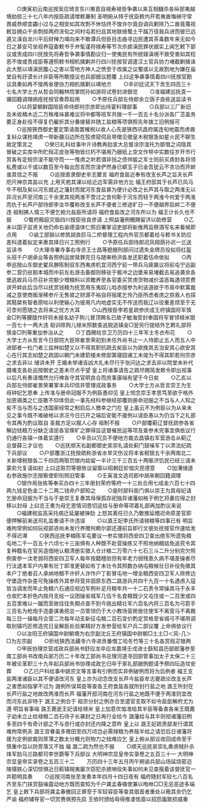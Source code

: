<!-- { "loadSidebar": true } -->
　　○庚寅初云南巡按吴应琦言东川夷首自禄寿禄哲争袭以来互相讎杀各纵部夷越境劫掠三十七八年内按臣疏请增敕兼制  圣明俯从特于抚臣敕内开若夷酋悔祸守常畏威恭顺宜蠲小过与之相安如其攻剽不休怙终不悛许尔竟自调兵剿除乃二酋竟蔑视敕旨拥众千余剽掠两府浃旬之间村屯若扫且其地联络蜀土干蹊万径我兵进而彼已远遁又滇自龙川平后财殚力竭向来不敢谭兵但臣目击曲寻边民遭其茶毒数年来无如今日之甚安可坐视养寇委敕书于弁髦谨将禄寿等节次杀掳滇民罪状据实上闻乞敕下部议或责成四川抚按先将寿哲争袭事情勘议归一使夷民有所统辖滇境不致受害如其稔恶不悛或责成臣等遵照敕书相机擒剿并行四川抚按官调遣汉土官兵协力堵截剿擒诛此大憝以靖滇民腹心之害以雪地方神人之愤至于改属之议蜀或以无故割地为嫌在庙堂自有訏谟长计非臣等所敢擅议也兵部据议题覆  上曰这争袭事情着四川抚按官勘议具奏如再不悛两省便协力相机擒剿以靖地方
　　○辛卯廷试天下贡生四百三十七名大学士方从哲会同翰林院掌院孙如游将试卷封进御览
　　○准福建巡抚袁一骥回籍调理病痊抚按官奏荐起用
　　○予原任兵部左侍郎余立荫子良栋送监读书
　　○以将宴朝鲜国陪臣命侍郎何宗彦即出待宴料理部事
　　○兵部以三厂新旧及未收楠木近二万株堆垛甚难议将中都等班军共拨一千一百五十名分派各厂苫盖务要正身赴役不得复仍雇折其分番接替并随工盐粮等项俱照先年拨工旧例报可
　　○巡按狭西御史董定策请亟罢榷棁以收人心先是狭西巩昌府属连旬地震而虏酋复紏众谋抢靖虏一带新疆沿边所在狡虏窥伺且带徵见徵皇木税银急如星火民不聊生故定策言之
　　○癸巳礼科给事中亓诗教再劾宣大总督涂宗浚托为那借之词隐其冒破之实库中所贮叚疋皮张等物皆烂朽不堪用乃据纸上空文作帑中实数往岁开市行赏各有定规宗浚不能守而一一惟虏之听若谓非括之债帅朘之军士则前买虏封各将领私费或以千或以数百至今每出怨言而宗浚俨然身已蟒玉子已金吾犹云不贪功而开衅谁其信之不报
　　○巡按直隶御史牟志夔言  福府食盐近奉有改支长芦之旨夫长芦咫尺神京其盐以充  上用天庖其课以给近边军需非他方比  福王府邸其于长芦已风马牛不相及矣以河东就近之藩封而就河东食盐甚为便计必改之长芦其与取之两淮无以异况长芦至河南三千余里其视两淮不啻过之昔何靳于河东而轻于两淮今何爱于两淮而仇于长芦户部侍郎李汝华覆称改支长芦不便者三修途旷日一不便越界启衅二不便违  祖制拂人情三不便乞俯允盐臣所请将  福府食盐改之河东所以为  福王计长久也不报
　　○蜀府殿庭灾毁四川按臣徐良彦请  上照益藩例概赐留济以助修营
　　○乙未以国子监贤关地仍命右谕德温体仁照旧署掌诏吏部将新推两监祭酒写名来看候即点用
　　○谕工部朕以修筑胡良巨马二桥督理工程内外官员都着给与敕书关防应差科道着拟定来奏其择日兴工照例行
　　○予原任兵部侍郎迟凤翔荫孙迟一兰送监读书
　　○大理寺署寺事右寺丞王士昌等题据刑部问过遗失金牌员役拟将红盔头班千户胡承业等各照例运炭赎罪完日与随审杨洪各发还职着伍命依拟
　　○丙申巡按山东御史翟凤翀陈制驭东西夷虏机宜河西宁前一带兵马疲羸议将前屯宁远副参二营仍驻劄本城而中前左右游击备御则移驻于极冲之边堡来易堵截去易追袭余各堡逃故兵马尽召补完额少增粮料以资瞻养至各官委买赏虏货物减价滥恶每遇领赏费讲开衅此后当尽以抚赏钱粮为抚赏用东夷奴儿哈赤擅参为利该道欲于市易中默寓裁减之意使商贩渐稀参斤无售彼之财源不裕自将摇尾乞怜乃臣所虑者虏之掠我人也探其黠桀有智者原啖以利使输心为彼用凡内地虚实无不传送而我辽以役重差烦至于无可柰何愿随之去将来之忧方大耳
　　○山西按臣李若星疏参庆成王府镇国将军慎金□列等朦胧作奸将未报名幼子狗儿冒顶赐名已故子敏海受封奉国将军冒领禄米银一百七十一两大违  祖训除狗儿禄米照数查追脱逃镇金□翌另行提结外乞敕礼部将慎金□列等重加参治从之
　　○丁酉赐给京卫万历四十三年军士冬衣布花
　　○大学士方从哲言今日部院大臣除崔景荣初到未任外尚书止一人侍郎止五人而五人中进部者一杜门者三兹林如楚又以不得其职抗疏去矣臣以为欲挽其去当安其心欲安其心在行其志如楚之疏固以朝门未建箭楼未修邸第寝园诸工未竣为不得其职若何宗彦之求去非以  储讲未开  王婚未举诸吉凶大礼未尽行乎张问达之求去非以院堂未补代摄难支各处巡按御史之差未尽点乎望  皇上将诸事请告之疏尽赐简发敕令即出视事以后凡有奏请慨然允行禆各守其官明良合而庶事康端有望于今日矣
　　○乙亥以兵部左侍郎崔景荣署掌本兵印信并管理戎政事务
　　○大学士方从哲言崇王为生母钟妃乞恩奉  上传准与册命冠服不为例臣愚仰见  皇上悯念崇王孝思笃至欲于格外加恩锡类之仁臣敢不仰体但此一事先经科参继经部覆则册命冠服之不当与人人知之矣不当与而与之违国家经常之制启后人徼幸之门在  皇上虽云不为例臣以为从来未见之事今既不难破格以求况今日已开之端后安能不援例以请臣愚以为仍当下之礼部令其再为酌议取自  圣裁方足以服人心存  祖制不报
　　○户部覆蓟辽督抚疏参各省解边钱粮万分缺乏请惩各官瘝旷之罪得旨这督催民运等项及查参未完事宜俱依议行仍通行各镇一体着实遵行
　　○辛丑以冗员不便地方裁去昌镇右军营游击从蓟辽总督薛三才议也
　　○巡抚顺天右副都御史吴崇礼请处蓟门鼓噪军丁以肃法纪疏下兵部议
　　○户部覆浙江抚按疏称浙省水旱灾伤议将本省税银五千余两南北二关新增税银各二千四百两赃罚银内姑留一半计三千三百五十两赈济饥民已经三请未蒙俞允复请如初  上曰这赃罚等银依议留赈以昭朝廷轸恤灾民德意
　　○加漕储道右参政施尔志按察使职衔照旧管事
　　○壬寅准文选司郎中胡来朝回籍调理
　　○银作局张栋等奉买办四十三年册封荣府等府一十三处合用七成金六百七十四两九钱足色金二十二两二钱命户部知之
　　○是时部科衙门俱以崇王为其母妃请乞册命冠服为不当与于是崇王复奏其母保孤存祀独异诸藩如格于例乞将妻应得之封移以封母  上曰览王奏为母乞恩情词恳切这给与册命等项着礼部再加酌议来说
　　○福建税监高采托病迁延屡被弹劾  上怒其离任已久乃敢推延稽迟命原差官即便押解前来送司礼监奏请不许违误
　　○以潞王妃李氏所请禄粮等四事已有  明旨难拘常例如何玩视部咨尚未发行养赡何赖尔部还遵前旨即行文彼处抚按官作速给发不得迟滞
　　○狭西巡抚李楠陈军屯要议一参实徵将西安四卫查出绝军所遗免粮屯地二千一百五十六顷七十三亩俱有人种既不赴营操练又不照地纳粮姑免追究令其复种籍名在官另造佃地认粮清册实徵入仓计粮二万零六十七石三斗二升分别完欠照例查参一汰老弱将西安四卫军人每年按籍稽验但有年老力弱残患久病不堪差操者尽行汰退本军户内果有壮丁即准更替如有丁未壮令其照数办纳屯粮候壮日补役免徵其本户丁绝者召人承纳地粮不许奸人诈作户丁影冒屯地一增全粮西安四卫军人除修边守堡造作杂差可免操练外其参将营并固原东西二路游兵共四千九百一十名遇虏入寇皆当调发而年止免粮六石通应视边军例补足月粮年共一十二石责令常操其马于永丰仓收贮本折色内按月支给一议团操省城军几伍千名食粮既少又屯住或一二百里或四五百里难以一蹴而至故往往失期点查不到今挑出精壮军六百名内将三百名为弓箭手三百名为枪炮手选委谋勇把总一员管领仍于大小教场营房居住使军不离营马不离厩每三日一操每月合营二次每年动支新征屯粮二百石变价酌定赏格至省城弓不堪用调取别镇巧匠修造完日呈解臣处验果精好方发参营给军户兵二部议覆  上命俱依议行
　　○以汝阳王府镇国中尉朝墑为右宗副沈丘王府镇国中尉朝□土土□＜风-几＞□为左宗副
　　○折给狭西法藏寺六寺进贡番僧工哈冬竹等三十名各赏叚疋银两
　　○甲辰协理京营戎政兵部尚书舒应龙卒应龙嘉靖壬戌进士繇知县历部郎藩参至南工部尚书改南兵部万历二十年改工部尚书总理河道寻回部管事加太子太保二十三年被论革职三十九年起兵部尚书协理戎政乞归卒于家礼部据例题请予祭四坛造坟安葬
　　○乙巳户科给事中姚宗文等言事有引例而实非例破例而将为后例者  福王支盐两淮诸臣以其不便请改河东  皇上亦为动念改支长芦今盐臣牟志夔疏论改支长芦之害悉如指掌不过为  潞例所误耳臣等查各王府食盐各就所封行盐之地  潞王所封在长芦行盐之地故改两淮而长芦  福藩开邸河南在河东行盐之地既不便于两淮则宜改而河东此非特于  潞王之例合于  祖宗分封之例亦合至遣官支取不如令盐臣解府尤为遵  明旨省事端  潞王薨逝王妃请给禄米  皇上加意优恤准给其半臣等备查各亲王既薨子幼未立止给禄粮二百石待子长袭封之日再行全给今  潞藩给与其半则视诸藩旧例多至四千有奇计部之不与咨行或亦封还内降之意昨  皇上以  潞王妃疏责部发行谓其难拘常例夫  潞王宫眷虽多赡田至四万顷岂必需禄粮为养哉半给之请恐后日诸藩将援为定例欲裁则厚薄之数太分概允则物力之绌难应乞  皇上俯从部议收回成命至于慎重中旨以防旁落又不独  福  潞二疏为然也不报
　　○顺天巡抚吴崇礼奏虏贼扑杀烽军劾马兰路都司李世爵等下兵部议
大明神宗显皇帝实录卷之五百三十一
大明神宗显皇帝实录卷之五百三十二
　　万历四十三年五月丙午朔谕兵部山场延烧密迩  陵寝朕心深切惊惧近日蓟镇贼夷屡次窃犯杀掳哨役失事如何未见查报着该督抚官一并勘明具奏
　　○巡按河南张至发奏本年四月十四日夜有  福府随封军较七八百名齐至东门挟赏鼓噪震动地方既而查知为千户龚孟春嗾使兼以咆咻□□无忌恶迹多端乞  皇上敕下兵部将龚孟春撤回正罪至于军较容臣等查其倡首者重处以儆其余仍乞严谕  福府辅导官一切赏赉俱预先启  王依时颁给毋得推诿恡啬以招怨讟致损威重
